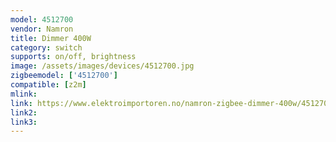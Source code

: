 ```yaml
---
model: 4512700
vendor: Namron
title: Dimmer 400W
category: switch
supports: on/off, brightness
image: /assets/images/devices/4512700.jpg
zigbeemodel: ['4512700']
compatible: [z2m]
mlink: 
link: https://www.elektroimportoren.no/namron-zigbee-dimmer-400w/4512700/Product.html
link2: 
link3: 
---
```

